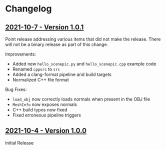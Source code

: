 # Changelog

## [2021-10-7 - Version 1.0.1](https://github.com/microsoft/scenepic/releases/tag/v1.0.1)
Point release addressing various items that did not make the release. There will
not be a binary release as part of this change.

Improvements:
- Added new `hello_scenepic.py` and `hello_scenepic.cpp` example code
- Renamed `cppsrc` to `src`
- Added a clang-format pipeline and build targets
- Normalized C++ file format

Bug Fixes:
- `load_obj` now correctly loads normals when present in the OBJ file
- `MeshInfo` now exposes normals
- C++ build typos now fixed
- Fixed erroneous pipeline triggers


## [2021-10-4 - Version 1.0.0](https://github.com/microsoft/scenepic/releases/tag/v1.0.0)
Initial Release
